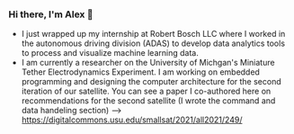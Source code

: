 ### Hi there, I'm Alex 👋
- I just wrapped up my internship at Robert Bosch LLC where I worked in the autonomous driving division (ADAS) to develop data analytics tools to process and visualize machine learning data.
- I am currently a researcher on the University of Michgan's Miniature Tether Electrodynamics Experiment. I am working on embedded programming and designing the computer architecture for the second iteration of our satellite. You can see a paper I co-authored here on recommendations for the second satellite (I wrote the command and data handeling section) --> https://digitalcommons.usu.edu/smallsat/2021/all2021/249/


